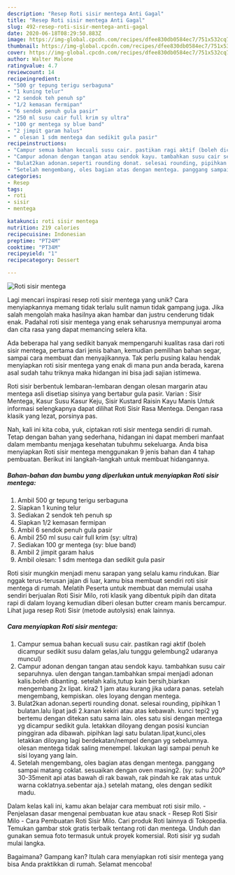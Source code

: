 ```yaml
---
description: "Resep Roti sisir mentega Anti Gagal"
title: "Resep Roti sisir mentega Anti Gagal"
slug: 492-resep-roti-sisir-mentega-anti-gagal
date: 2020-06-18T08:29:50.883Z
image: https://img-global.cpcdn.com/recipes/dfee830db0584ec7/751x532cq70/roti-sisir-mentega-foto-resep-utama.jpg
thumbnail: https://img-global.cpcdn.com/recipes/dfee830db0584ec7/751x532cq70/roti-sisir-mentega-foto-resep-utama.jpg
cover: https://img-global.cpcdn.com/recipes/dfee830db0584ec7/751x532cq70/roti-sisir-mentega-foto-resep-utama.jpg
author: Walter Malone
ratingvalue: 4.7
reviewcount: 14
recipeingredient:
- "500 gr tepung terigu serbaguna"
- "1 kuning telur"
- "2 sendok teh penuh sp"
- "1/2 kemasan fermipan"
- "6 sendok penuh gula pasir"
- "250 ml susu cair full krim sy ultra"
- "100 gr mentega sy blue band"
- "2 jimpit garam halus"
- " olesan 1 sdm mentega dan sedikit gula pasir"
recipeinstructions:
- "Campur semua bahan kecuali susu cair. pastikan ragi aktif (boleh dicampur sedikit susu dalam gelas,lalu tunggu gelembung2 udaranya muncul)"
- "Campur adonan dengan tangan atau sendok kayu. tambahkan susu cair separuhnya. ulen dengan tangan.tambahkan smpai menjadi adonan kalis.boleh dibanting. setelah kalis,tutup kain bersih,biarkan mengembang 2x lipat. kira2 1 jam atau kurang jika udara panas. setelah mengembang, kempiskan. oles loyang dengan mentega."
- "Bulat2kan adonan.seperti rounding donat. selesai rounding, pipihkan 1 bulatan.lalu lipat jadi 2.kanan kekiri atau atas kebawah. kunci tepi2 yg bertemu dengan ditekan satu sama lain. oles satu sisi dengan mentega yg dicampur sedikit gula. letakkan diloyang dengan posisi kuncian pinggiran ada dibawah. pipihkan lagi satu bulatan.lipat,kunci,oles letakkan diloyang lagi berdekatan/nempel dengan yg sebelumnya. olesan mentega tidak saling menempel. lakukan lagi sampai penuh ke sisi loyang yang lain."
- "Setelah mengembang, oles bagian atas dengan mentega. panggang sampai matang coklat. sesuaikan dengan oven masing2. (sy: suhu 200⁰ 30-35menit api atas bawah di rak bawah, rak pindah ke rak atas untuk warna coklatnya.sebentar aja.) setelah matang, oles dengan sedikit madu."
categories:
- Resep
tags:
- roti
- sisir
- mentega

katakunci: roti sisir mentega 
nutrition: 219 calories
recipecuisine: Indonesian
preptime: "PT24M"
cooktime: "PT34M"
recipeyield: "1"
recipecategory: Dessert

---
```



![Roti sisir mentega](https://img-global.cpcdn.com/recipes/dfee830db0584ec7/751x532cq70/roti-sisir-mentega-foto-resep-utama.jpg)

Lagi mencari inspirasi resep roti sisir mentega yang unik? Cara menyiapkannya memang tidak terlalu sulit namun tidak gampang juga. Jika salah mengolah maka hasilnya akan hambar dan justru cenderung tidak enak. Padahal roti sisir mentega yang enak seharusnya mempunyai aroma dan cita rasa yang dapat memancing selera kita.

Ada beberapa hal yang sedikit banyak mempengaruhi kualitas rasa dari roti sisir mentega, pertama dari jenis bahan, kemudian pemilihan bahan segar, sampai cara membuat dan menyajikannya. Tak perlu pusing kalau hendak menyiapkan roti sisir mentega yang enak di mana pun anda berada, karena asal sudah tahu triknya maka hidangan ini bisa jadi sajian istimewa.

Roti sisir berbentuk lembaran-lembaran dengan olesan margarin atau mentega asli disetiap sisinya yang bertabur gula pasir. Varian : Sisir Mentega, Kasur Susu Kasur Keju, Sisir Kustard Raisin Kayu Manis Untuk informasi selengkapnya dapat dilihat Roti Sisir Rasa Mentega. Dengan rasa klasik yang lezat, porsinya pas.


Nah, kali ini kita coba, yuk, ciptakan roti sisir mentega sendiri di rumah. Tetap dengan bahan yang sederhana, hidangan ini dapat memberi manfaat dalam membantu menjaga kesehatan tubuhmu sekeluarga. Anda bisa menyiapkan Roti sisir mentega menggunakan 9 jenis bahan dan 4 tahap pembuatan. Berikut ini langkah-langkah untuk membuat hidangannya.

<!--inarticleads1-->

##### Bahan-bahan dan bumbu yang diperlukan untuk menyiapkan Roti sisir mentega:

1. Ambil 500 gr tepung terigu serbaguna
1. Siapkan 1 kuning telur
1. Sediakan 2 sendok teh penuh sp
1. Siapkan 1/2 kemasan fermipan
1. Ambil 6 sendok penuh gula pasir
1. Ambil 250 ml susu cair full krim (sy: ultra)
1. Sediakan 100 gr mentega (sy: blue band)
1. Ambil 2 jimpit garam halus
1. Ambil  olesan: 1 sdm mentega dan sedikit gula pasir


Roti sisir mungkin menjadi menu sarapan yang selalu kamu rindukan. Biar nggak terus-terusan jajan di luar, kamu bisa membuat sendiri roti sisir mentega di rumah. Melatih Peserta untuk membuat dan memulai usaha sendiri berjualan Roti Sisir Milo, roti klasik yang dibentuk pipih dan ditata rapi di dalam loyang kemudian diberi olesan butter cream manis bercampur. Lihat juga resep Roti Sisir (metode autolysis) enak lainnya. 

<!--inarticleads2-->

##### Cara menyiapkan Roti sisir mentega:

1. Campur semua bahan kecuali susu cair. pastikan ragi aktif (boleh dicampur sedikit susu dalam gelas,lalu tunggu gelembung2 udaranya muncul)
1. Campur adonan dengan tangan atau sendok kayu. tambahkan susu cair separuhnya. ulen dengan tangan.tambahkan smpai menjadi adonan kalis.boleh dibanting. setelah kalis,tutup kain bersih,biarkan mengembang 2x lipat. kira2 1 jam atau kurang jika udara panas. setelah mengembang, kempiskan. oles loyang dengan mentega.
1. Bulat2kan adonan.seperti rounding donat. selesai rounding, pipihkan 1 bulatan.lalu lipat jadi 2.kanan kekiri atau atas kebawah. kunci tepi2 yg bertemu dengan ditekan satu sama lain. oles satu sisi dengan mentega yg dicampur sedikit gula. letakkan diloyang dengan posisi kuncian pinggiran ada dibawah. pipihkan lagi satu bulatan.lipat,kunci,oles letakkan diloyang lagi berdekatan/nempel dengan yg sebelumnya. olesan mentega tidak saling menempel. lakukan lagi sampai penuh ke sisi loyang yang lain.
1. Setelah mengembang, oles bagian atas dengan mentega. panggang sampai matang coklat. sesuaikan dengan oven masing2. (sy: suhu 200⁰ 30-35menit api atas bawah di rak bawah, rak pindah ke rak atas untuk warna coklatnya.sebentar aja.) setelah matang, oles dengan sedikit madu.


Dalam kelas kali ini, kamu akan belajar cara membuat roti sisir milo. - Penjelasan dasar mengenai pembuatan kue atau snack - Resep Roti Sisir Milo - Cara Pembuatan Roti Sisir Milo. Cari produk Roti lainnya di Tokopedia. Temukan gambar stok gratis terbaik tentang roti dan mentega. Unduh dan gunakan semua foto termasuk untuk proyek komersial. Roti sisir yg sudah mulai langka. 

Bagaimana? Gampang kan? Itulah cara menyiapkan roti sisir mentega yang bisa Anda praktikkan di rumah. Selamat mencoba!
